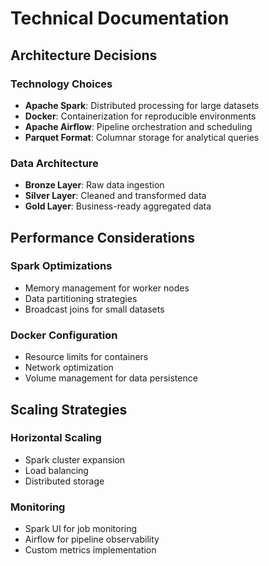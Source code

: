 # Technical Documentation

## Architecture Decisions

### Technology Choices
- **Apache Spark**: Distributed processing for large datasets
- **Docker**: Containerization for reproducible environments
- **Apache Airflow**: Pipeline orchestration and scheduling
- **Parquet Format**: Columnar storage for analytical queries

### Data Architecture
- **Bronze Layer**: Raw data ingestion
- **Silver Layer**: Cleaned and transformed data
- **Gold Layer**: Business-ready aggregated data

## Performance Considerations

### Spark Optimizations
- Memory management for worker nodes
- Data partitioning strategies
- Broadcast joins for small datasets

### Docker Configuration
- Resource limits for containers
- Network optimization
- Volume management for data persistence

## Scaling Strategies

### Horizontal Scaling
- Spark cluster expansion
- Load balancing
- Distributed storage

### Monitoring
- Spark UI for job monitoring
- Airflow for pipeline observability
- Custom metrics implementation
